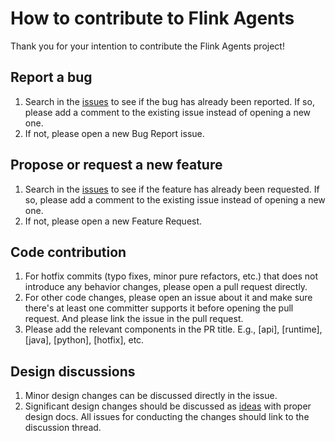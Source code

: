 # How to contribute to Flink Agents

Thank you for your intention to contribute the Flink Agents project!

## Report a bug
1. Search in the [issues](https://github.com/apache/flink-agents/issues) to see if the bug has already been reported. If so, please add a comment to the existing issue instead of opening a new one.
2. If not, please open a new Bug Report issue.

## Propose or request a new feature
1. Search in the [issues](https://github.com/apache/flink-agents/issues) to see if the feature has already been requested. If so, please add a comment to the existing issue instead of opening a new one.
2. If not, please open a new Feature Request.

## Code contribution
1. For hotfix commits (typo fixes, minor pure refactors, etc.) that does not introduce any behavior changes, please open a pull request directly.
2. For other code changes, please open an issue about it and make sure there's at least one committer supports it before opening the pull request. And please link the issue in the pull request.
3. Please add the relevant components in the PR title. E.g., \[api\], \[runtime\], \[java\], \[python\], \[hotfix\], etc.

## Design discussions
1. Minor design changes can be discussed directly in the issue.
2. Significant design changes should be discussed as [ideas](https://github.com/apache/flink-agents/discussions/categories/ideas) with proper design docs. All issues for conducting the changes should link to the discussion thread.